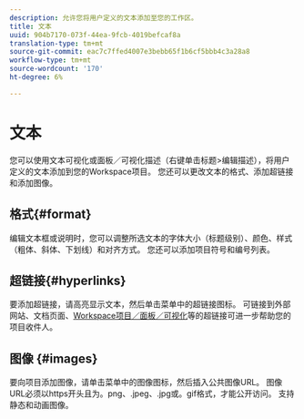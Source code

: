 ```yaml
---
description: 允许您将用户定义的文本添加至您的工作区。
title: 文本
uuid: 904b7170-073f-44ea-9fcb-4019befcaf8a
translation-type: tm+mt
source-git-commit: eac7c7ffed4007e3bebb65f1b6cf5bbb4c3a28a8
workflow-type: tm+mt
source-wordcount: '170'
ht-degree: 6%

---
```



# 文本

您可以使用文本可视化或面板／可视化描述（右键单击标题>编辑描述），将用户定义的文本添加到您的Workspace项目。 您还可以更改文本的格式、添加超链接和添加图像。

## 格式{#format}

编辑文本框或说明时，您可以调整所选文本的字体大小（标题级别）、颜色、样式（粗体、斜体、下划线）和对齐方式。 您还可以添加项目符号和编号列表。

## 超链接{#hyperlinks}

要添加超链接，请高亮显示文本，然后单击菜单中的超链接图标。 可链接到外部网站、文档页面、[Workspace项目／面板／可视化](https://experienceleague.adobe.com/docs/analytics/analyze/analysis-workspace/curate-share/shareable-links.html)等的超链接可进一步帮助您的项目收件人。

## 图像 {#images}

要向项目添加图像，请单击菜单中的图像图标，然后插入公共图像URL。 图像URL必须以https开头且为。png、.jpeg、.jpg或。gif格式，才能公开访问。 支持静态和动画图像。
